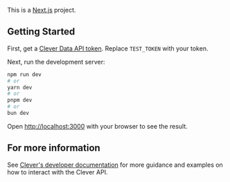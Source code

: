 This is a [Next.js](https://nextjs.org/) project.

## Getting Started

First, get a [Clever Data API token](https://dev.clever.com/reference/gettokens). Replace `TEST_TOKEN` with your token. 

Next, run the development server:

```bash
npm run dev
# or
yarn dev
# or
pnpm dev
# or
bun dev
```

Open [http://localhost:3000](http://localhost:3000) with your browser to see the result.


## For more information

See [Clever's developer documentation](https://dev.clever.com/) for more guidance and examples on how to interact with the Clever API. 